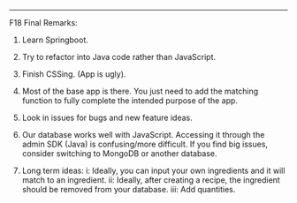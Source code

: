 ******************************************************************************************************************************

F18 Final Remarks:

1. Learn Springboot.

2. Try to refactor into Java code rather than JavaScript.

3. Finish CSSing. (App is ugly).

4. Most of the base app is there. You just need to add the matching function to fully complete the intended purpose of the app.

5. Look in issues for bugs and new feature ideas.

6. Our database works well with JavaScript. Accessing it through the admin SDK (Java) is confusing/more difficult. If you find big issues, consider switching to MongoDB or another database.

7. Long term ideas:
i: Ideally, you can input your own ingredients and it will match to an ingredient.
ii: Ideally, after creating a recipe, the ingredient should be removed from your database.
iii: Add quantities.    
    
